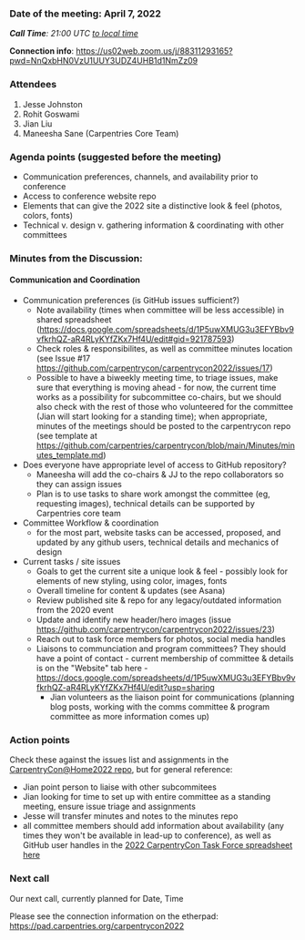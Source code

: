 ### Date of the meeting: April 7, 2022

_**Call Time**: 21:00 UTC_
_[to local time](https://www.timeanddate.com/worldclock/fixedtime.html?msg=CarpentryCon2022&iso=20220407T21&p1=1440&ah=1)_

**Connection info**: https://us02web.zoom.us/j/88311293165?pwd=NnQxbHN0VzU1UUY3UDZ4UHB1d1NmZz09

### Attendees
1. Jesse Johnston
1. Rohit Goswami
1. Jian Liu
1. Maneesha Sane (Carpentries Core Team) 


### Agenda points (suggested before the meeting)
  
  - Communication preferences, channels, and availability prior to conference
  - Access to conference website repo
  - Elements that can give the 2022 site a distinctive look & feel (photos, colors, fonts)
  - Technical v. design v. gathering information & coordinating with other committees
  
### Minutes from the Discussion:

#### Communication and Coordination

- Communication preferences (is GitHub issues sufficient?)
  - Note availability (times when committee will be less accessible) in shared spreadsheet (https://docs.google.com/spreadsheets/d/1P5uwXMUG3u3EFYBbv9vfkrhQZ-aR4RLyKYfZKx7Hf4U/edit#gid=921787593)
  - Check roles & responsibilites, as well as committee minutes location (see Issue #17 https://github.com/carpentrycon/carpentrycon2022/issues/17)
  - Possible to have a biweekly meeting time, to triage issues, make sure that everything is moving ahead - for now, the current time works as a possibility for subcommittee co-chairs, but we should also check with the rest of those who volunteered for the committee (Jian will start looking for a standing time); when appropriate, minutes of the meetings should be posted to the carpentrycon repo (see template at https://github.com/carpentries/carpentrycon/blob/main/Minutes/minutes_template.md)
- Does everyone have appropriate level of access to GitHub repository?
  - Maneesha will add the co-chairs & JJ to the repo collaborators so they can assign issues
  - Plan is to use tasks to share work amongst the committee (eg, requesting images), technical details can be supported by Carpentries core team
- Committee Workflow & coordination
  - for the most part, website tasks can be accessed, proposed, and updated by any github users, technical details and mechanics of design 
- Current tasks / site issues 
  - Goals to get the current site a unique look & feel - possibly look for elements of new styling, using color, images, fonts
  - Overall timeline for content & updates (see Asana)
  - Review published site & repo for any legacy/outdated information from the 2020 event
  - Update and identify new header/hero images (issue https://github.com/carpentrycon/carpentrycon2022/issues/23)
  - Reach out to task force members for photos, social media handles
  - Liaisons to communciation and program committees? They should have a point of contact - current membership of committee & details is on the "Website" tab here - https://docs.google.com/spreadsheets/d/1P5uwXMUG3u3EFYBbv9vfkrhQZ-aR4RLyKYfZKx7Hf4U/edit?usp=sharing 
    - Jian volunteers as the liaison point for communications (planning blog posts, working with the comms committee & program committee as more information comes up)

### Action points

Check these against the issues list and assignments in the [CarpentryCon@Home2022 repo](https://github.com/carpentrycon/carpentrycon2022/issues), but for general reference: 

  - Jian point person to liaise with other subcommitees
  - Jian looking for time to set up with entire committee as a standing meeting, ensure issue triage and assignments
  - Jesse will transfer minutes and notes to the minutes repo
  - all committee members should add information about availability (any times they won't be available in lead-up to conference), as well as GitHub user handles in the [2022 CarpentryCon Task Force spreadsheet here](https://docs.google.com/spreadsheets/d/1P5uwXMUG3u3EFYBbv9vfkrhQZ-aR4RLyKYfZKx7Hf4U/edit#gid=921787593) 

### Next call

Our next call, currently planned for Date, Time

Please see the connection information on the etherpad: https://pad.carpentries.org/carpentrycon2022
